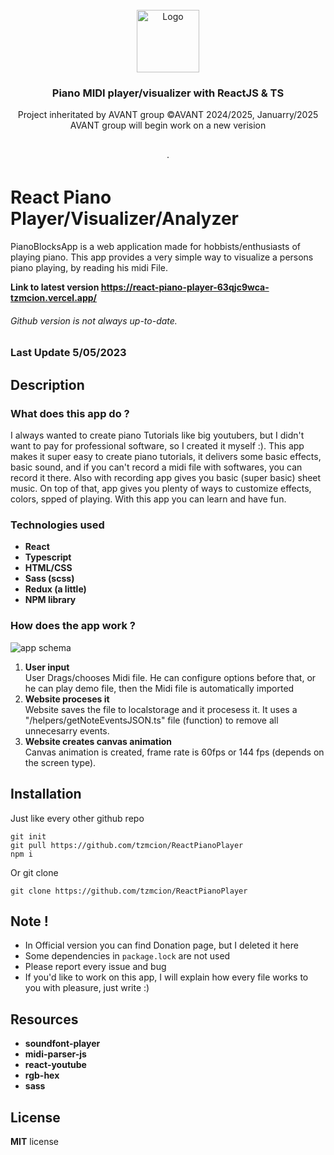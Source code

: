 <br />
<div align="center">
  <a href="https://github.com/othneildrew/Best-README-Template">
    <img src="https://github.com/user-attachments/assets/513d7f73-88c1-4474-9c35-a3181761c4e6" alt="Logo" width="100" height="100">
  </a>

  <h3 align="center">Piano MIDI player/visualizer with ReactJS & TS </h3>

  <p align="center">
    Project inheritated by AVANT group ©AVANT 2024/2025, Januarry/2025 AVANT group will begin work on a new verision 
    <br />
<!--     <a href="https://github.com/tzmcion/bio-meeting/wiki"><strong>Explore the docs</strong></a> -->
    <br />
    <br />
<!--     <a href="https://bio-meeting.vercel.app/">Visit Latest Version of the vebsite</a> -->
    ·
<!--     <a href="https://github.com/users/tzmcion/projects/2">Report Bug or Request Feature</a> -->
  </p>
</div>


# React Piano Player/Visualizer/Analyzer

PianoBlocksApp is a web application made for hobbists/enthusiasts of playing piano. This app provides a very simple way to visualize a persons piano playing, by reading his midi File.

<b> Link to latest version https://react-piano-player-63qjc9wca-tzmcion.vercel.app/ </b>
###### Github version is not always up-to-date.
### Last Update 5/05/2023

## Description

### What does this app do ?

I always wanted to create piano Tutorials like big youtubers, but I didn't want to pay for professional software, so I created it myself :). This app makes it super easy to create piano tutorials, it delivers some basic effects, basic sound, and if you can't record a midi file with softwares, you can record it there. Also with recording app gives you basic (super basic) sheet music. On top of that, app gives you plenty of ways to customize effects, colors, spped of playing. With this app you can learn and have fun.

### Technologies used

 * <b>React</b>
 * <b>Typescript</b>
 * <b>HTML/CSS</b>
 * <b>Sass (scss)</b>
 * <b>Redux (a little)</b>
 * <b>NPM library</b>

### How does the app work ? 

![app schema](https://user-images.githubusercontent.com/64361206/156896648-36977f49-34ac-4b7c-ade3-990c13f6612d.JPG)

<ol>
 <li>
  <b>User input</b></br>
  User Drags/chooses Midi file. He can configure options before that, or he can play demo file, then the Midi file is automatically imported
 </li>
 <li>
  <b>Website proceses it</b></br>
  Website saves the file to localstorage and it procesess it. It uses a "/helpers/getNoteEventsJSON.ts" file (function) to remove all unnecesarry events.
 </li>
 <li>
 <b>Website creates canvas animation</b></br>
  Canvas animation is created, frame rate is 60fps or 144 fps (depends on the screen type).
 </li>
</ol>

## Installation

Just like every other github repo

```
git init
git pull https://github.com/tzmcion/ReactPianoPlayer
npm i 
```

Or git clone

```
git clone https://github.com/tzmcion/ReactPianoPlayer
```

## Note !

* In Official version you can find Donation page, but I deleted it here 
* Some dependencies in `package.lock` are not used
* Please report every issue and bug 
* If you'd like to work on this app, I will explain how every file works to you with pleasure, just write :)

## Resources 

- __soundfont-player__
- __midi-parser-js__
- __react-youtube__
- __rgb-hex__
- __sass__

## License

__MIT__ license


